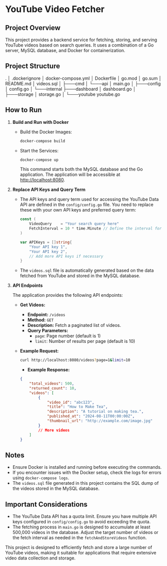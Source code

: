 # YouTube Video Fetcher

## Project Overview

This project provides a backend service for fetching, storing, and serving YouTube videos based on search queries. It uses a combination of a Go server, MySQL database, and Docker for containerization.

## Project Structure

.
│   .dockerignore
│   docker-compose.yml
│   Dockerfile
│   go.mod
│   go.sum
│   README.md
│   videos.sql
│
├───cmd
│   └───api
│           main.go
│
├───config
│       config.go
│
└───internal
    ├───dashboard
    │       dashboard.go
    │
    ├───storage
    │       storage.go
    │
    └───youtube
            youtube.go


## How to Run

1. **Build and Run with Docker**

   - Build the Docker Images:
     ```bash
     docker-compose build
     ```

   - Start the Services:
     ```bash
     docker-compose up
     ```
     This command starts both the MySQL database and the Go application. The application will be accessible at [http://localhost:8080](http://localhost:8080).

2. **Replace API Keys and Query Term**

   - The API keys and query term used for accessing the YouTube Data API are defined in the `config/config.go` file. You need to replace these with your own API keys and preferred query term:
   
     ```go
     const (
         VideoQuery    = "Your search query here"
         FetchInterval = 10 * time.Minute // Define the interval for fetching videos
     )

     var APIKeys = []string{
         "Your API key 1",
         "Your API key 2",
         // Add more API keys if necessary
     }
     ```

   - The `videos.sql` file is automatically generated based on the data fetched from YouTube and stored in the MySQL database.

3. **API Endpoints**

   The application provides the following API endpoints:

   - **Get Videos:**
     - **Endpoint:** `/videos`
     - **Method:** `GET`
     - **Description:** Fetch a paginated list of videos.
     - **Query Parameters:**
       - `page`: Page number (default is 1)
       - `limit`: Number of results per page (default is 10)
   
   - **Example Request:**
     ```bash
     curl http://localhost:8080/videos?page=1&limit=10
     ```
     - **Example Response:**
     ```json
     {
         "total_videos": 500,
         "returned_count": 10,
         "videos": [
             {
                 "video_id": "abc123",
                 "title": "How to Make Tea",
                 "description": "A tutorial on making tea.",
                 "published_at": "2024-08-11T00:00:00Z",
                 "thumbnail_url": "http://example.com/image.jpg"
             }
             // More videos
         ]
     }
     ```

## Notes

- Ensure Docker is installed and running before executing the commands.
- If you encounter issues with the Docker setup, check the logs for errors using `docker-compose logs`.
- The `videos.sql` file generated in this project contains the SQL dump of the videos stored in the MySQL database.

## Important Considerations

- The YouTube Data API has a quota limit. Ensure you have multiple API keys configured in `config/config.go` to avoid exceeding the quota.
- The fetching process in `main.go` is designed to accumulate at least 500,000 videos in the database. Adjust the target number of videos or the fetch interval as needed in the `fetchAndStoreVideos` function.

This project is designed to efficiently fetch and store a large number of YouTube videos, making it suitable for applications that require extensive video data collection and storage.
